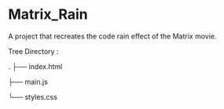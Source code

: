 # Matrix_Rain
A project that recreates the code rain effect of the Matrix movie.

Tree Directory : 

.
├── index.html

├── main.js

└── styles.css


